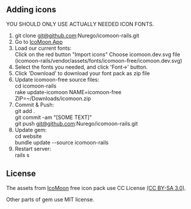 ## Adding icons

YOU SHOULD ONLY USE ACTUALLY NEEDED ICON FONTS.

1. git clone git@github.com:Nurego/icomoon-rails.git
2. Go to [IcoMoon App](http://icomoon.io/app/)
3. Load our current fonts:  
    Click on the red button "Import icons"
    Choose icomoon.dev.svg file (icomoon-rails/vendor/assets/fonts/icomoon-free/icomoon.dev.svg)
4. Select the fonts you needed, and click 'Font->' button.  
5. Click 'Download' to download your font pack as zip file
6. Update icomoon-free source files:  
     cd icomoon-rails  
     rake update-icomoon NAME=icomoon-free ZIP=~/Downloads/icomoon.zip
7. Commit & Push:  
    git add .  
    git commit -am "[SOME TEXT]"  
    git push git@github.com:Nurego/icomoon-rails.git 
8. Update gem:  
    cd website  
    bundle update --source icomoon-rails
9. Restart server:  
    rails s
 

## License

The assets from [IcoMoon](http://icomoon.io/) free icon pack use CC License [(CC BY-SA 3.0)](http://creativecommons.org/licenses/by-sa/3.0/).

Other parts of gem use MIT license.
